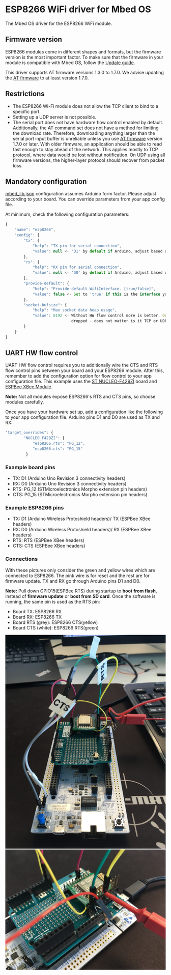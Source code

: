 # ESP8266 WiFi driver for Mbed OS

The Mbed OS driver for the ESP8266 WiFi module.

## Firmware version

ESP8266 modules come in different shapes and formats, but the firmware version is the most important factor. To
make sure that the firmware in your module is compatible with Mbed OS, follow the
[Update guide](https://web.archive.org/web/20211025195109/https://os.mbed.com/teams/ESP8266/wiki/Firmware-Update).

This driver supports AT firmware versions 1.3.0 to 1.7.0. We advise updating the
[AT firmware](https://www.espressif.com/en/support/download/at?keys=) to at least version 1.7.0.

## Restrictions

* The ESP8266 Wi-Fi module does not allow the TCP client to bind to a specific port.
* Setting up a UDP server is not possible.
* The serial port does not have hardware flow control enabled by default. Additionally, the AT command set does not have a method for limiting the download rate. Therefore, downloading anything larger than the serial port input buffer is unreliable 
unless you use [AT firmware](https://www.espressif.com/en/support/download/at?keys=) version 1.7.0 or later. With older
firmware, an application should be able to read fast enough to stay ahead of the network. This applies mostly to TCP
protocol, where data would be lost without notification. On UDP using all firmware versions, the higher-layer protocol should recover from packet loss.

## Mandatory configuration

[mbed_lib.json](mbed_lib.json) configuration assumes Arduino form factor. Please adjust according to your board. You can override parameters from your app config file.

At minimum, check the following configuration parameters:

```javascript
{
    "name": "esp8266",
    "config": {
        "tx": {
            "help": "TX pin for serial connection",
            "value": null <- 'D1' by default if Arduino, adjust based on your board
        },
        "rx": {
            "help": "RX pin for serial connection",
            "value": null <- 'D0' by default if Arduino, adjust based on your board
        },
        "provide-default": {
            "help": "Provide default WifiInterface. [true/false]",
            "value": false <- Set to 'true' if this is the interface you are using
        },
        "socket-bufsize": {
            "help": "Max socket data heap usage",
            "value": 8192 <- Without HW flow control more is better. Once the limit is reached packets are
                             dropped - does not matter is it TCP or UDP.
        }
    }
}
```

## UART HW flow control

UART HW flow control requires you to additionally wire the CTS and RTS flow control pins between your board and your
ESP8266 module. After this, remember to add the configuration option for flow control to your app configuration file. This example uses the [ST NUCLEO-F429ZI](https://os.mbed.com/platforms/ST-Nucleo-F429ZI/) board and
[ESPBee XBee Module](https://www.cascologix.com/product/espbee/).

**Note:** Not all modules expose ESP8266's RTS and CTS pins, so choose modules carefully.

Once you have your hardware set up, add a configuration like the following to your app configuration file. Arduino pins D1 and D0 are used as TX and RX:

``` javascript
"target_overrides": {
        "NUCLEO_F429ZI": {
            "esp8266.rts": "PG_12",
            "esp8266.cts": "PG_15"
         }
```

### Example board pins

* TX: D1 (Arduino Uno Revision 3 connectivity  headers)
* RX: D0 (Arduino Uno Revision 3 connectivity headers)
* RTS: PG_12 (STMicroelectronics Morpho extension pin headers)
* CTS: PG_15 (STMicroelectronics Morpho extension pin headers)

### Example ESP8266 pins

* TX: D1 (Arduino Wireless Protoshield headers)/ TX (ESPBee XBee headers)
* RX: D0 (Arduino Wireless Protoshield headers)/ RX (ESPBee XBee headers)
* RTS: RTS (ESPBee XBee headers)
* CTS: CTS (ESPBee XBee headers)

### Connections

With these pictures only consider the green and yellow wires which are connected to ESP8266. The pink wire is for reset and
the rest are for firmware update. TX and RX go through Arduino pins D1 and D0.

**Note:** Pull down GPIO15(ESPBee RTS) during startup to **boot from flash**, instead of **firmware update** or
**boot from SD card**. Once the software is running, the same pin is used as the RTS pin:

* Board TX: ESP8266 RX
* Board RX: ESP8266 TX
* Board RTS (grey): ESP8266 CTS(yellow)
* Board CTS (white): ESP8266 RTS(green)

![RTS,CTS](nucleo_esp8266_hw_fc1.jpg)
![RTS,CTS](nucleo_esp8266_hw_fc2.jpg)
